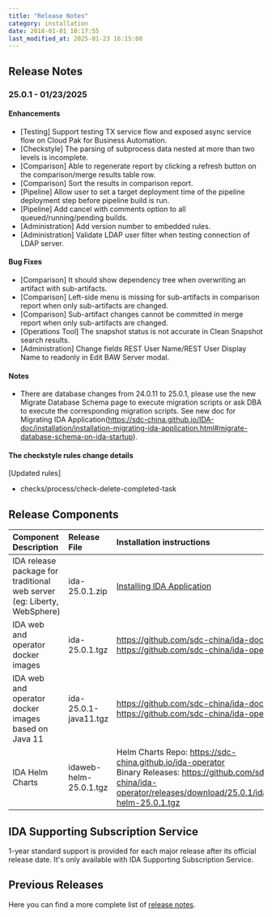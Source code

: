 ```yaml
---
title: "Release Notes"
category: installation
date: 2018-01-01 10:17:55
last_modified_at: 2025-01-23 16:15:00
---
```


## Release Notes

### 25.0.1 - 01/23/2025

#### Enhancements
- [Testing] Support testing TX service flow and exposed async service flow on Cloud Pak for Business Automation.
- [Checkstyle] The parsing of subprocess data nested at more than two levels is incomplete.
- [Comparison] Able to regenerate report by clicking a refresh button on the comparison/merge results table row.
- [Comparison] Sort the results in comparison report.
- [Pipeline] Allow user to set a target deployment time of the pipeline deployment step before pipeline build is run.
- [Pipeline] Add cancel with comments option to all queued/running/pending builds.
- [Administration] Add version number to embedded rules.
- [Administration] Validate LDAP user filter when testing connection of LDAP server.

#### Bug Fixes
- [Comparison] It should show dependency tree when overwriting an artifact with sub-artifacts.
- [Comparison] Left-side menu is missing for sub-artifacts in comparison report when only sub-artifacts are changed.
- [Comparison] Sub-artifact changes cannot be committed in merge report when only sub-artifacts are changed.
- [Operations Tool] The snapshot status is not accurate in Clean Snapshot search results.
- [Administration] Change fields REST User Name/REST User Display Name to readonly in Edit BAW Server modal.

#### Notes
- There are database changes from 24.0.11 to 25.0.1, please use the new Migrate Database Schema page to execute migration scripts or ask DBA to execute the corresponding migration scripts. See new doc for Migrating IDA Application(https://sdc-china.github.io/IDA-doc/installation/installation-migrating-ida-application.html#migrate-database-schema-on-ida-startup).

#### The checkstyle rules change details
[Updated rules]
- checks/process/check-delete-completed-task


## Release Components

| Component Description	| Release File	| Installation instructions| 
|:----------------|:------------------------|:---------------|
| IDA release package for traditional web server (eg: Liberty, WebSphere)	| ida-25.0.1.zip | [Installing IDA Application](../installation/installation-installing-ida-application.html) |
| IDA web and operator docker images | ida-25.0.1.tgz	| <https://github.com/sdc-china/ida-docker> <br/> <https://github.com/sdc-china/ida-operator> |
| IDA web and operator docker images based on Java 11| ida-25.0.1-java11.tgz	| <https://github.com/sdc-china/ida-docker> <br/> <https://github.com/sdc-china/ida-operator> |
| IDA Helm Charts | idaweb-helm-25.0.1.tgz	| Helm Charts Repo: <https://sdc-china.github.io/ida-operator> <br/> Binary Releases: <https://github.com/sdc-china/ida-operator/releases/download/25.0.1/idaweb-helm-25.0.1.tgz> |

## IDA Supporting Subscription Service
1-year standard support is provided for each major release after its official release date. It's only available with IDA Supporting Subscription Service.

## Previous Releases

Here you can find a more complete list of [release notes](../references/references-previous-release-notes.html).

